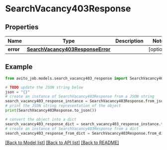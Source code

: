 # SearchVacancy403Response


## Properties

Name | Type | Description | Notes
------------ | ------------- | ------------- | -------------
**error** | [**SearchVacancy403ResponseError**](SearchVacancy403ResponseError.md) |  | [optional] 

## Example

```python
from avito_job.models.search_vacancy403_response import SearchVacancy403Response

# TODO update the JSON string below
json = "{}"
# create an instance of SearchVacancy403Response from a JSON string
search_vacancy403_response_instance = SearchVacancy403Response.from_json(json)
# print the JSON string representation of the object
print(SearchVacancy403Response.to_json())

# convert the object into a dict
search_vacancy403_response_dict = search_vacancy403_response_instance.to_dict()
# create an instance of SearchVacancy403Response from a dict
search_vacancy403_response_from_dict = SearchVacancy403Response.from_dict(search_vacancy403_response_dict)
```
[[Back to Model list]](../README.md#documentation-for-models) [[Back to API list]](../README.md#documentation-for-api-endpoints) [[Back to README]](../README.md)


